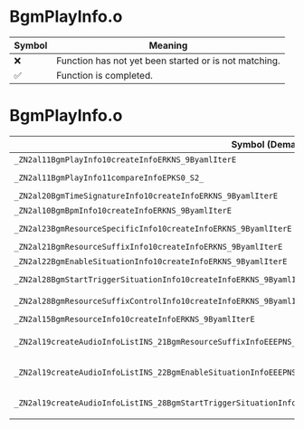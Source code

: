 # BgmPlayInfo.o
| Symbol | Meaning 
| ------------- | ------------- 
| :x: | Function has not yet been started or is not matching. 
| :white_check_mark: | Function is completed. 


# BgmPlayInfo.o
| Symbol (Demangled) | Symbol (Mangled) | Decompiled? |
| ------------- |  ------------- | ------------- |
| `_ZN2al11BgmPlayInfo10createInfoERKNS_9ByamlIterE` | `al::BgmPlayInfo::createInfo(al::ByamlIter const&)` | :white_check_mark: |
| `_ZN2al11BgmPlayInfo11compareInfoEPKS0_S2_` | `al::BgmPlayInfo::compareInfo(al::BgmPlayInfo const*,al::BgmPlayInfo const*)` | :white_check_mark: |
| `_ZN2al20BgmTimeSignatureInfo10createInfoERKNS_9ByamlIterE` | `al::BgmTimeSignatureInfo::createInfo(al::ByamlIter const&)` | :white_check_mark: |
| `_ZN2al10BgmBpmInfo10createInfoERKNS_9ByamlIterE` | `al::BgmBpmInfo::createInfo(al::ByamlIter const&)` | :white_check_mark: |
| `_ZN2al23BgmResourceSpecificInfo10createInfoERKNS_9ByamlIterE` | `al::BgmResourceSpecificInfo::createInfo(al::ByamlIter const&)` | :white_check_mark: |
| `_ZN2al21BgmResourceSuffixInfo10createInfoERKNS_9ByamlIterE` | `al::BgmResourceSuffixInfo::createInfo(al::ByamlIter const&)` | :white_check_mark: |
| `_ZN2al22BgmEnableSituationInfo10createInfoERKNS_9ByamlIterE` | `al::BgmEnableSituationInfo::createInfo(al::ByamlIter const&)` | :white_check_mark: |
| `_ZN2al28BgmStartTriggerSituationInfo10createInfoERKNS_9ByamlIterE` | `al::BgmStartTriggerSituationInfo::createInfo(al::ByamlIter const&)` | :white_check_mark: |
| `_ZN2al28BgmResourceSuffixControlInfo10createInfoERKNS_9ByamlIterE` | `al::BgmResourceSuffixControlInfo::createInfo(al::ByamlIter const&)` | :white_check_mark: |
| `_ZN2al15BgmResourceInfo10createInfoERKNS_9ByamlIterE` | `al::BgmResourceInfo::createInfo(al::ByamlIter const&)` | :white_check_mark: |
| `_ZN2al19createAudioInfoListINS_21BgmResourceSuffixInfoEEEPNS_22AudioInfoListWithPartsIT_EERKNS_9ByamlIterEi` | `al::AudioInfoListWithParts<al::BgmResourceSuffixInfo> * al::createAudioInfoList<al::BgmResourceSuffixInfo>(al::ByamlIter const&,int)` | :white_check_mark: |
| `_ZN2al19createAudioInfoListINS_22BgmEnableSituationInfoEEEPNS_22AudioInfoListWithPartsIT_EERKNS_9ByamlIterEi` | `al::AudioInfoListWithParts<al::BgmEnableSituationInfo> * al::createAudioInfoList<al::BgmEnableSituationInfo>(al::ByamlIter const&,int)` | :white_check_mark: |
| `_ZN2al19createAudioInfoListINS_28BgmStartTriggerSituationInfoEEEPNS_22AudioInfoListWithPartsIT_EERKNS_9ByamlIterEi` | `al::AudioInfoListWithParts<al::BgmStartTriggerSituationInfo> * al::createAudioInfoList<al::BgmStartTriggerSituationInfo>(al::ByamlIter const&,int)` | :white_check_mark: |
